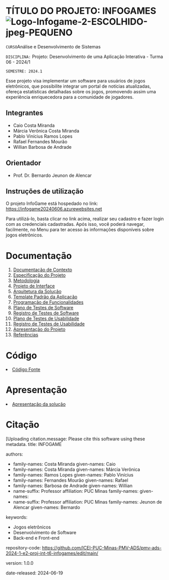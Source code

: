 
# TÍTULO DO PROJETO: INFOGAMES  ![Logo-Infogame-2-ESCOLHIDO-jpeg-PEQUENO](https://github.com/ICEI-PUC-Minas-PMV-ADS/pmv-ads-2024-1-e2-proj-int-t6-infogames/assets/145228139/1a977cb9-9f52-4338-b29f-befc2a48522f)

`CURSO`Análise e Desenvolvimento de Sistemas

`DISCIPLINA:` Projeto: Desenvolvimento de uma Aplicação Interativa - Turma 06 - 2024/1

`SEMESTRE: 2024.1`

Esse projeto visa implementar um software para usuários de jogos eletrônicos, que possibilite integrar um portal de notícias atualizadas, ofereça estatísticas detalhadas sobre os jogos, promovendo assim uma experiência enriquecedora para a comunidade de jogadores. 

## Integrantes

* Caio Costa Miranda
* Márcia Verônica Costa Miranda
* Pablo Vinícius Ramos Lopes
* Rafael Fernandes Mourão
* Willian Barbosa de Andrade

## Orientador

* Prof. Dr. Bernardo Jeunon de Alencar

## Instruções de utilização

O projeto InfoGame está hospedado no link: https://infogame20240606.azurewebsites.net

Para utilizá-lo, basta clicar no link acima, realizar seu cadastro e fazer login com as credenciais cadastradas. Após isso, você poderá navegar, facilmente, no Menu para ter acesso às informações disponíveis sobre jogos eletrônicos.


# Documentação

<ol>
<li><a href="docs/01-Documentação de Contexto.md"> Documentação de Contexto</a></li>
<li><a href="docs/02-Especificação do Projeto.md"> Especificação do Projeto</a></li>
<li><a href="docs/03-Metodologia.md"> Metodologia</a></li>
<li><a href="docs/04-Projeto de Interface.md"> Projeto de Interface</a></li>
<li><a href="docs/05-Arquitetura da Solução.md"> Arquitetura da Solução</a></li>
<li><a href="docs/06-Template Padrão da Aplicação.md"> Template Padrão da Aplicação</a></li>
<li><a href="docs/07-Programação de Funcionalidades.md"> Programação de Funcionalidades</a></li>
<li><a href="docs/08-Plano de Testes de Software.md"> Plano de Testes de Software</a></li>
<li><a href="docs/09-Registro de Testes de Software.md"> Registro de Testes de Software</a></li>
<li><a href="docs/10-Plano de Testes de Usabilidade.md"> Plano de Testes de Usabilidade</a></li>
<li><a href="docs/11-Registro de Testes de Usabilidade.md"> Registro de Testes de Usabilidade</a></li>
<li><a href="docs/12-Apresentação do Projeto.md"> Apresentação do Projeto</a></li>
<li><a href="docs/13-Referências.md"> Referências</a></li>
</ol>

# Código

<li><a href="src/README.md"> Código Fonte</a></li>

# Apresentação

<li><a href="presentation/README.md"> Apresentação da solução</a></li>

# Citação

[Uploading citation.message: Please cite this software using these metadata.
title: INFOGAME

authors:
  - family-names: Costa Miranda
    given-names: Caio
  - family-names: Costa Miranda
    given-names: Márcia Verônica
  - family-names: Ramos Lopes
    given-names: Pablo Vinícius
  - family-names: Fernandes Mourão
    given-names: Rafael
  - family-names: Barbosa de Andrade
    given-names: Willian
  - name-suffix: Professor
    affiliation: PUC Minas
    family-names: 
    given-names: 
  - name-suffix: Professor
    affiliation: PUC Minas
    family-names: Jeunon de Alencar
    given-names: Bernardo

keywords:
  - Jogos eletrônicos
  - Desenvolvimento de Software
  - Back-end e Front-end

repository-code: https://github.com/ICEI-PUC-Minas-PMV-ADS/pmv-ads-2024-1-e2-proj-int-t6-infogames/edit/main/

version: 1.0.0

date-released: 2024-06-19

